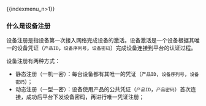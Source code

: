 {{indexmenu_n>1}}

###	什么是设备注册

设备注册是指设备第一次接入网络完成设备的激活。设备激活是一个设备根据其唯一的设备凭证（`产品ID`，`设备序列号`，`设备密码`）完成设备连接到平台的认证过程。

设备注册有两种方式：

- 静态注册（一机一密）：每台设备都有其唯一的凭证（`产品ID`，`设备序列号`，`设备密码`）；
- 动态注册（一型一密）：设备使用产品的公共凭证（`产品ID`，`产品密码`）首次连接，成功后平台下发设备密码，再进行唯一凭证注册；